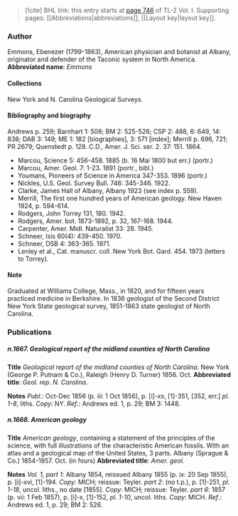 > [!cite] BHL link: this entry starts at [page 746](https://www.biodiversitylibrary.org/page/33120877) of TL-2 Vol. I.
> Supporting pages: [[Abbreviations|abbreviations]], [[Layout key|layout key]].

### Author

Emmons, Ebenezer (1799-1863), American physician and botanist at Albany, originator and defender of the Taconic system in North America. 
**Abbreviated name**: *Emmons*

#### Collections

New York and N. Carolina Geological Surveys.

#### Bibliography and biography

Andrews p. 259; Barnhart 1: 508; BM 2: 525-526; CSP 2: 488, 6: 649, 14: 838; DAB 3: 149; ME 1: 182 \[biographies\], 3: 571 \[index\]; Merrill p. 696, 721; PR 2679; Quenstedt p. 128. C.D., Amer. J. Sci. ser. 2. 37: 151. 1864.
- Marcou, Science 5: 456-458. 1885 (b. 16 Mai 1800 but err.) (portr.)
- Marcou, Amer. Geol. 7: 1-23. 1891 (portr., bibl.)
- Youmans, Pioneers of Science in America 347-353. 1896 (portr.)
- Nickles, U.S. Geol. Survey Bull. 746: 345-346. 1922.
- Clarke, James Hall of Albany, Albany 1923 (see index p. 559).
- Merrill, The first one hundred years of American geology. New Haven 1924, p. 594-614.
- Rodgers, John Torrey 131, 180. 1942.
- Rodgers, Amer. bot. 1873-1892, p. 32, 167-168. 1944.
- Carpenter, Amer. Midl. Naturalist 33: 28. 1945.
- Schneer, Isis 60(4): 439-450. 1970.
- Schneer, DSB 4: 363-365. 1971.
- Lenley et al., Cat. manuscr. coll. New York Bot. Gard. 454. 1973 (letters to Torrey).

#### Note

Graduated at Williams College, Mass., in 1820, and for fifteen years practiced medicine in Berkshire. In 1836 geologist of the Second District New York State geological survey, 1851-1863 state geologist of North Carolina.

### Publications

##### n.1667. Geological report of the midland counties of North Carolina

**Title**
*Geological report of the midland counties of North Carolina*. New York (George P. Putnam & Co.), Raleigh (Henry D. Turner) 1856. Oct.
**Abbreviated title**: *Geol. rep. N. Carolina*.

**Notes**
*Publ*.: Oct-Dec 1856 (p. iii: 1 Oct 1856), p. \[i\]-xx, \[1\]-351, \[352, err.\] *pl. 1-8*, liths.
*Copy*: NY.
*Ref*.: Andrews ed. 1, p. 29; BM 3: 1448.

##### n.1668. American geology

**Title**
*American geology*, containing a statement of the principles of the science, with full illustrations of the characteristic American fossils. With an atlas and a geological map of the United States, 3 parts. Albany (Sprague & Co.) 1854-1857. Oct. (in fours)
**Abbreviated title**: *Amer. geol.*

**Notes**
*Vol. 1, part 1*: Albany 1854, reissued Albany 1855 (p. ix: 20 Sep 1855), p. \[i\]-xvi, \[1\]-194.
*Copy*: MICH; reissue: Teyler.
*part 2*: (no t.p.), p. \[1\]-251, *pl. 1-18*, uncol. liths., no date \[1855\]. *Copy*: MICH; reissue: Teyler.
*part 6*: 1857 (p. vii: 1 Feb 1857), p. \[i\]-x, \[1\]-152, *pl. 1-10*, uncol. liths. *Copy*: MICH.
*Ref*.: Andrews ed. 1, p. 29; BM 2: 526.

